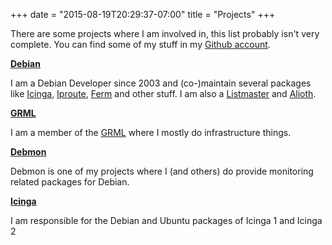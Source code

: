 +++
date = "2015-08-19T20:29:37-07:00"
title = "Projects"
+++

There are some projects where I am involved in, this list probably isn't very complete.
You can find some of my stuff in my [Github account](https://github.com/formorer).

**[Debian](https://www.debian.org)**

I am a Debian Developer since 2003 and (co-)maintain several packages like [Icinga](https://www.icinga.org), [Iproute](https://wiki.linuxfoundation.org/networking/iproute2), 
[Ferm](http://ferm.foo-projects.org/) and other stuff. I am also a [Listmaster](https://lists.debian.org) and [Alioth](https://alioth.debian.org).

**[GRML](https://www.grml.org)**

I am a member of the [GRML](https://www.grml.org) where I mostly do infrastructure things.


**[Debmon](http://debmon.org)**

Debmon is one of my projects where I (and others) do provide monitoring related packages for Debian. 

**[Icinga](https://www.icinga.org)**

I am responsible for the Debian and Ubuntu packages of Icinga 1 and Icinga 2
